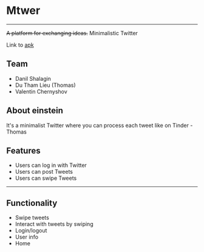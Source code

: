 # Mtwer

---------

~~A platform for exchanging ideas.~~
Minimalistic Twitter

Link to [apk](./build/app/outputs/flutter-apk/app-release.apk)

## Team

- Danil Shalagin
- Du Tham Lieu (Thomas)
- Valentin Chernyshov

## About einstein

It's a minimalist Twitter where you can process each tweet like on Tinder  - Thomas

## Features

- Users can log in with Twitter
- Users can post Tweets
- Users can swipe Tweets

---------

## Functionality
- Swipe tweets
- Interact with tweets by swiping
- Login/logout
- User info
- Home